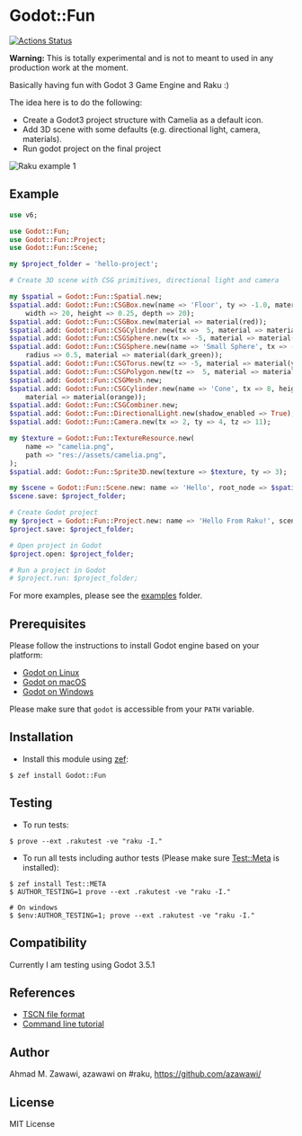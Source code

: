 # Godot::Fun

[![Actions
Status](https://github.com/azawawi/raku-godot-fun/workflows/test/badge.svg)](https://github.com/azawawi/raku-godot-fun/actions)

**Warning:** This is totally experimental and is not to meant to used in any production work at
the moment.

Basically having fun with Godot 3 Game Engine and Raku :)

The idea here is to do the following:
- Create a Godot3 project structure with Camelia as a default icon.
- Add 3D scene with some defaults (e.g. directional light, camera, materials).
- Run godot project on the final project

![Raku example
1](https://raw.githubusercontent.com/azawawi/raku-godot-fun/main/screenshots/example01.png)

## Example

```Raku
use v6;

use Godot::Fun;
use Godot::Fun::Project;
use Godot::Fun::Scene;

my $project_folder = 'hello-project';

# Create 3D scene with CSG primitives, directional light and camera

my $spatial = Godot::Fun::Spatial.new;
$spatial.add: Godot::Fun::CSGBox.new(name => 'Floor', ty => -1.0, material => material(grey),
    width => 20, height => 0.25, depth => 20);
$spatial.add: Godot::Fun::CSGBox.new(material => material(red));
$spatial.add: Godot::Fun::CSGCylinder.new(tx =>  5, material => material(green));
$spatial.add: Godot::Fun::CSGSphere.new(tx => -5, material => material(blue));
$spatial.add: Godot::Fun::CSGSphere.new(name => 'Small Sphere', tx => -5, ty => 2,
    radius => 0.5, material => material(dark_green));
$spatial.add: Godot::Fun::CSGTorus.new(tz => -5, material => material(yellow));
$spatial.add: Godot::Fun::CSGPolygon.new(tz =>  5, material => material(pink));
$spatial.add: Godot::Fun::CSGMesh.new;
$spatial.add: Godot::Fun::CSGCylinder.new(name => 'Cone', tx => 8, height => 2, cone => True,
    material => material(orange));
$spatial.add: Godot::Fun::CSGCombiner.new;
$spatial.add: Godot::Fun::DirectionalLight.new(shadow_enabled => True);
$spatial.add: Godot::Fun::Camera.new(tx => 2, ty => 4, tz => 11);

my $texture = Godot::Fun::TextureResource.new(
    name => "camelia.png",
    path => "res://assets/camelia.png",
);
$spatial.add: Godot::Fun::Sprite3D.new(texture => $texture, ty => 3);

my $scene = Godot::Fun::Scene.new: name => 'Hello', root_node => $spatial;
$scene.save: $project_folder;

# Create Godot project
my $project = Godot::Fun::Project.new: name => 'Hello From Raku!', scene => $scene;
$project.save: $project_folder;

# Open project in Godot
$project.open: $project_folder;

# Run a project in Godot
# $project.run: $project_folder;
```

For more examples, please see the [examples](examples) folder.

## Prerequisites

Please follow the instructions to install Godot engine based on your platform:

- [Godot on Linux](https://godotengine.org/download/linux)
- [Godot on macOS](https://godotengine.org/download/osx)
- [Godot on Windows](https://godotengine.org/download/windows)

Please make sure that `godot` is accessible from your `PATH` variable.

## Installation

- Install this module using [zef](https://github.com/ugexe/zef):

```
$ zef install Godot::Fun
```

## Testing

- To run tests:
```
$ prove --ext .rakutest -ve "raku -I."
```

- To run all tests including author tests (Please make sure
[Test::Meta](https://github.com/jonathanstowe/Test-META) is installed):
```
$ zef install Test::META
$ AUTHOR_TESTING=1 prove --ext .rakutest -ve "raku -I."

# On windows
$ $env:AUTHOR_TESTING=1; prove --ext .rakutest -ve "raku -I."

```

## Compatibility

Currently I am testing using Godot 3.5.1

## References

- [TSCN file format](https://docs.godotengine.org/en/stable/development/file_formats/tscn.htm://docs.godotengine.org/en/stable/development/file_formats/tscn.html)
- [Command line tutorial](https://docs.godotengine.org/en/stable/tutorials/editor/command_line_tutorial.html)

## Author

Ahmad M. Zawawi, azawawi on #raku, https://github.com/azawawi/

## License

MIT License
